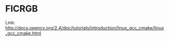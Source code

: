 # FICRGB


Link: http://docs.opencv.org/2.4/doc/tutorials/introduction/linux_gcc_cmake/linux_gcc_cmake.html

